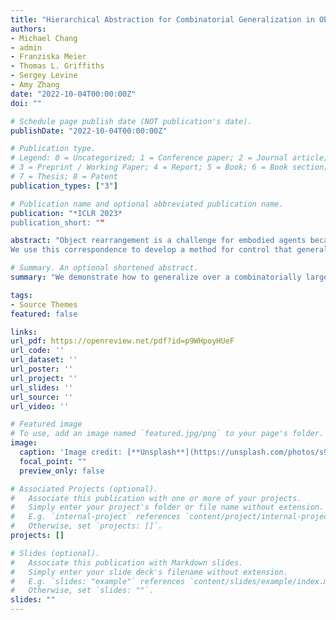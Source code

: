 ```yaml
---
title: "Hierarchical Abstraction for Combinatorial Generalization in Object Rearrangement"
authors:
- Michael Chang
- admin
- Franziska Meier
- Thomas L. Griffiths
- Sergey Levine
- Amy Zhang
date: "2022-10-04T00:00:00Z"
doi: ""

# Schedule page publish date (NOT publication's date).
publishDate: "2022-10-04T00:00:00Z"

# Publication type.
# Legend: 0 = Uncategorized; 1 = Conference paper; 2 = Journal article;
# 3 = Preprint / Working Paper; 4 = Report; 5 = Book; 6 = Book section;
# 7 = Thesis; 8 = Patent
publication_types: ["3"]

# Publication name and optional abbreviated publication name.
publication: "*ICLR 2023*
publication_short: ""

abstract: "Object rearrangement is a challenge for embodied agents because solving these tasks requires generalizing across a combinatorially large set of underlying entities that take the value of object states. Worse, these entities are often unknown and must be inferred from sensory percepts. We present a hierarchical abstraction approach to uncover these underlying entities and achieve combinatorial generalization from unstructured inputs. By constructing a factorized transition graph over clusters of object representations inferred from pixels, we show how to learn a correspondence between intervening on states of entities in the agent's model and acting on objects in the environment. 
We use this correspondence to develop a method for control that generalizes to different numbers and configurations of objects, which outperforms current offline deep RL methods when evaluated on a set of simulated rearrangement and stacking tasks."

# Summary. An optional shortened abstract.
summary: "We demonstrate how to generalize over a combinatorially large space of rearrangement tasks from only pixel observations by constructing from video demonstrations a factorized transition graph over entity state transitions that we use for control."

tags:
- Source Themes
featured: false

links:
url_pdf: https://openreview.net/pdf?id=p9WHpoyHUeF
url_code: ''
url_dataset: ''
url_poster: ''
url_project: ''
url_slides: ''
url_source: ''
url_video: ''

# Featured image
# To use, add an image named `featured.jpg/png` to your page's folder. 
image:
  caption: 'Image credit: [**Unsplash**](https://unsplash.com/photos/s9CC2SKySJM)'
  focal_point: ""
  preview_only: false

# Associated Projects (optional).
#   Associate this publication with one or more of your projects.
#   Simply enter your project's folder or file name without extension.
#   E.g. `internal-project` references `content/project/internal-project/index.md`.
#   Otherwise, set `projects: []`.
projects: []

# Slides (optional).
#   Associate this publication with Markdown slides.
#   Simply enter your slide deck's filename without extension.
#   E.g. `slides: "example"` references `content/slides/example/index.md`.
#   Otherwise, set `slides: ""`.
slides: ""
---
```


<!-- {{% callout note %}}
Create your slides in Markdown - click the *Slides* button to check out the example.
{{% /callout %}}

Supplementary notes can be added here, including [code, math, and images](https://wowchemy.com/docs/writing-markdown-latex/). -->
